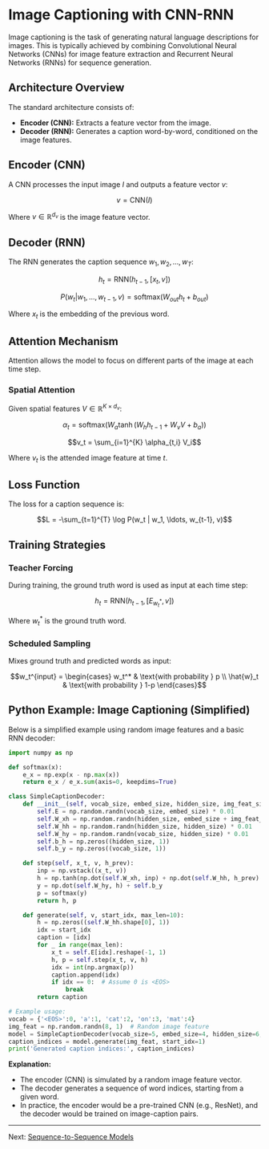 # Image Captioning with CNN-RNN

Image captioning is the task of generating natural language descriptions for images. This is typically achieved by combining Convolutional Neural Networks (CNNs) for image feature extraction and Recurrent Neural Networks (RNNs) for sequence generation.

## Architecture Overview

The standard architecture consists of:
- **Encoder (CNN):** Extracts a feature vector from the image.
- **Decoder (RNN):** Generates a caption word-by-word, conditioned on the image features.

## Encoder (CNN)

A CNN processes the input image $`I`$ and outputs a feature vector $`v`$:

```math
v = \text{CNN}(I)
```

Where $`v \in \mathbb{R}^{d_v}`$ is the image feature vector.

## Decoder (RNN)

The RNN generates the caption sequence $`w_1, w_2, \ldots, w_T`$:

```math
h_t = \text{RNN}(h_{t-1}, [x_t, v])
```

```math
P(w_t | w_1, \ldots, w_{t-1}, v) = \text{softmax}(W_{out} h_t + b_{out})
```

Where $`x_t`$ is the embedding of the previous word.

## Attention Mechanism

Attention allows the model to focus on different parts of the image at each time step.

### Spatial Attention

Given spatial features $`V \in \mathbb{R}^{K \times d_v}`$:

```math
\alpha_t = \text{softmax}(W_a \tanh(W_h h_{t-1} + W_v V + b_a))
```

```math
v_t = \sum_{i=1}^{K} \alpha_{t,i} V_i
```

Where $`v_t`$ is the attended image feature at time $`t`$.

## Loss Function

The loss for a caption sequence is:

```math
L = -\sum_{t=1}^{T} \log P(w_t | w_1, \ldots, w_{t-1}, v)
```

## Training Strategies

### Teacher Forcing

During training, the ground truth word is used as input at each time step:

```math
h_t = \text{RNN}(h_{t-1}, [E_{w_t^*}, v])
```

Where $`w_t^*`$ is the ground truth word.

### Scheduled Sampling

Mixes ground truth and predicted words as input:

```math
w_t^{input} = \begin{cases}
w_t^* & \text{with probability } p \\
\hat{w}_t & \text{with probability } 1-p
\end{cases}
```

## Python Example: Image Captioning (Simplified)

Below is a simplified example using random image features and a basic RNN decoder:

```python
import numpy as np

def softmax(x):
    e_x = np.exp(x - np.max(x))
    return e_x / e_x.sum(axis=0, keepdims=True)

class SimpleCaptionDecoder:
    def __init__(self, vocab_size, embed_size, hidden_size, img_feat_size):
        self.E = np.random.randn(vocab_size, embed_size) * 0.01
        self.W_xh = np.random.randn(hidden_size, embed_size + img_feat_size) * 0.01
        self.W_hh = np.random.randn(hidden_size, hidden_size) * 0.01
        self.W_hy = np.random.randn(vocab_size, hidden_size) * 0.01
        self.b_h = np.zeros((hidden_size, 1))
        self.b_y = np.zeros((vocab_size, 1))

    def step(self, x_t, v, h_prev):
        inp = np.vstack((x_t, v))
        h = np.tanh(np.dot(self.W_xh, inp) + np.dot(self.W_hh, h_prev) + self.b_h)
        y = np.dot(self.W_hy, h) + self.b_y
        p = softmax(y)
        return h, p

    def generate(self, v, start_idx, max_len=10):
        h = np.zeros((self.W_hh.shape[0], 1))
        idx = start_idx
        caption = [idx]
        for _ in range(max_len):
            x_t = self.E[idx].reshape(-1, 1)
            h, p = self.step(x_t, v, h)
            idx = int(np.argmax(p))
            caption.append(idx)
            if idx == 0:  # Assume 0 is <EOS>
                break
        return caption

# Example usage:
vocab = {'<EOS>':0, 'a':1, 'cat':2, 'on':3, 'mat':4}
img_feat = np.random.randn(8, 1)  # Random image feature
model = SimpleCaptionDecoder(vocab_size=5, embed_size=4, hidden_size=6, img_feat_size=8)
caption_indices = model.generate(img_feat, start_idx=1)
print('Generated caption indices:', caption_indices)
```

**Explanation:**
- The encoder (CNN) is simulated by a random image feature vector.
- The decoder generates a sequence of word indices, starting from a given word.
- In practice, the encoder would be a pre-trained CNN (e.g., ResNet), and the decoder would be trained on image-caption pairs.

---

Next: [Sequence-to-Sequence Models](06_Seq2Seq.md) 